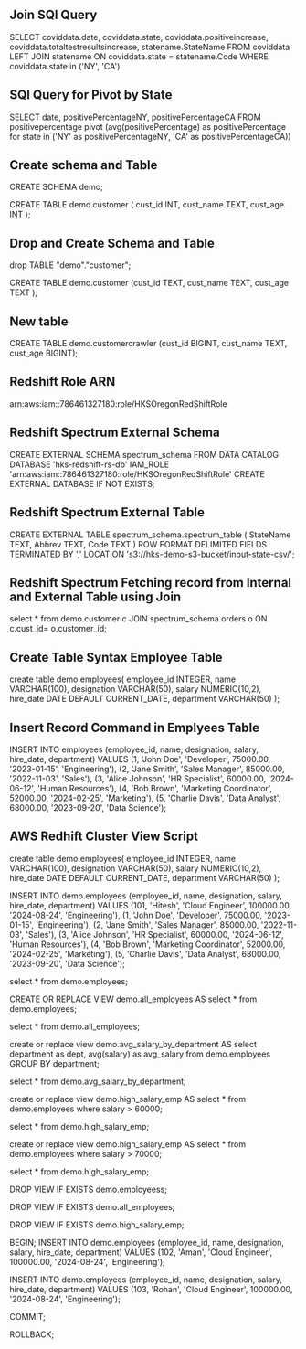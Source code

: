 ## Join SQl Query
SELECT  coviddata.date,
        coviddata.state,
        coviddata.positiveincrease,
        coviddata.totaltestresultsincrease,
        statename.StateName
FROM    coviddata LEFT JOIN statename
        ON  coviddata.state = statename.Code
WHERE   coviddata.state in ('NY', 'CA')



## SQl Query for Pivot by State

SELECT  date, positivePercentageNY, positivePercentageCA
FROM    positivepercentage 
        pivot (avg(positivePercentage) as positivePercentage 
        for state in ('NY' as positivePercentageNY, 'CA' as positivePercentageCA))



## Create schema and Table

CREATE SCHEMA demo;

CREATE TABLE demo.customer
(
    cust_id INT,
    cust_name TEXT,
    cust_age INT
);

## Drop and Create Schema and Table

drop TABLE "demo"."customer";

CREATE TABLE demo.customer (cust_id TEXT, cust_name TEXT, cust_age TEXT );

## New table
CREATE TABLE demo.customercrawler (cust_id BIGINT, cust_name TEXT, cust_age BIGINT);

## Redshift Role ARN

arn:aws:iam::786461327180:role/HKSOregonRedShiftRole

## Redshift Spectrum External Schema

CREATE EXTERNAL SCHEMA spectrum_schema
FROM DATA CATALOG
DATABASE 'hks-redshift-rs-db'
IAM_ROLE 'arn:aws:iam::786461327180:role/HKSOregonRedShiftRole'
CREATE EXTERNAL DATABASE IF NOT EXISTS;

## Redshift Spectrum External Table
CREATE EXTERNAL TABLE spectrum_schema.spectrum_table (
    StateName TEXT,
    Abbrev TEXT,
    Code TEXT
)
ROW FORMAT DELIMITED
FIELDS TERMINATED BY ','
LOCATION 's3://hks-demo-s3-bucket/input-state-csv/';




## Redshift Spectrum Fetching record from Internal and External Table using Join

select * from demo.customer c
JOIN spectrum_schema.orders o 
ON c.cust_id= o.customer_id;

## Create Table Syntax Employee Table

create table demo.employees(
    employee_id INTEGER,
    name VARCHAR(100),
    designation VARCHAR(50),
    salary NUMERIC(10,2),
    hire_date DATE DEFAULT CURRENT_DATE,
    department VARCHAR(50)
);

## Insert Record Command in Emplyees Table

INSERT INTO employees (employee_id, name, designation, salary, hire_date, department)
VALUES
    (1, 'John Doe', 'Developer', 75000.00, '2023-01-15', 'Engineering'),
    (2, 'Jane Smith', 'Sales Manager', 85000.00, '2022-11-03', 'Sales'),
    (3, 'Alice Johnson', 'HR Specialist', 60000.00, '2024-06-12', 'Human Resources'),
    (4, 'Bob Brown', 'Marketing Coordinator', 52000.00, '2024-02-25', 'Marketing'),
    (5, 'Charlie Davis', 'Data Analyst', 68000.00, '2023-09-20', 'Data Science');

## AWS Redhift Cluster View Script

create table demo.employees(
    employee_id INTEGER,
    name VARCHAR(100),
    designation VARCHAR(50),
    salary NUMERIC(10,2),
    hire_date DATE DEFAULT CURRENT_DATE,
    department VARCHAR(50)
);

INSERT INTO demo.employees (employee_id, name, designation, salary, hire_date, department)
VALUES
(101, 'Hitesh', 'Cloud Engineer', 100000.00, '2024-08-24', 'Engineering'),
(1, 'John Doe', 'Developer', 75000.00, '2023-01-15', 'Engineering'),
(2, 'Jane Smith', 'Sales Manager', 85000.00, '2022-11-03', 'Sales'),
(3, 'Alice Johnson', 'HR Specialist', 60000.00, '2024-06-12', 'Human Resources'),
(4, 'Bob Brown', 'Marketing Coordinator', 52000.00, '2024-02-25', 'Marketing'),
(5, 'Charlie Davis', 'Data Analyst', 68000.00, '2023-09-20', 'Data Science');

select * from demo.employees;


CREATE OR REPLACE VIEW demo.all_employees AS
select * from demo.employees;

select * from demo.all_employees;

create or replace view demo.avg_salary_by_department AS
select department as dept, avg(salary) as avg_salary
from demo.employees
GROUP BY department;

select * from demo.avg_salary_by_department;

create or replace view demo.high_salary_emp AS
select * from demo.employees
where salary > 60000;

select * from demo.high_salary_emp;


create or replace view demo.high_salary_emp AS
select * from demo.employees
where salary > 70000;

select * from demo.high_salary_emp;

DROP VIEW IF EXISTS demo.employeess;

DROP VIEW IF EXISTS demo.all_employees;

DROP VIEW IF EXISTS demo.high_salary_emp;


BEGIN;
INSERT INTO demo.employees (employee_id, name, designation, salary, hire_date, department)
VALUES
(102, 'Aman', 'Cloud Engineer', 100000.00, '2024-08-24', 'Engineering');

INSERT INTO demo.employees (employee_id, name, designation, salary, hire_date, department)
VALUES
(103, 'Rohan', 'Cloud Engineer', 100000.00, '2024-08-24', 'Engineering');

COMMIT;

ROLLBACK;

